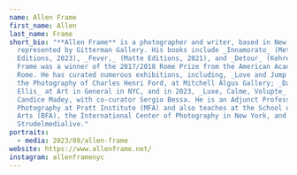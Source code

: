 ```yaml
---
name: Allen Frame
first_name: Allen
last_name: Frame
short_bio: "**Allen Frame** is a photographer and writer, based in New York and
  represented by Gitterman Gallery. His books include _Innamorato_ (Meteoro
  Editions, 2023), _Fever,_ (Matte Editions, 2021), and _Detour_ (Kehrer, 2001).
  Frame was a winner of the 2017/2018 Rome Prize from the American Academy in
  Rome. He has curated numerous exhibitions, including, _Love and Jump Back,_
  the Photography of Charles Henri Ford, at Mitchell Algus Gallery; _Darrel
  Ellis_ at Art in General in NYC, and in 2023, _Luxe, Calme, Volupte_ at
  Candice Madey, with co-curator Sergio Bessa. He is an Adjunct Professor of
  Photography at Pratt Institute (MFA) and also teaches at the School of Visual
  Arts (BFA), the International Center of Photography in New York, and for
  Strudelmedialive."
portraits:
  - media: 2023/08/allen-frame
website: https://www.allenframe.net/
instagram: allenframenyc
---
```

